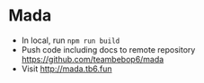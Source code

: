# Mada

- In local, run `npm run build`
- Push code including docs to remote repository https://github.com/teambebop6/mada
- Visit http://mada.tb6.fun